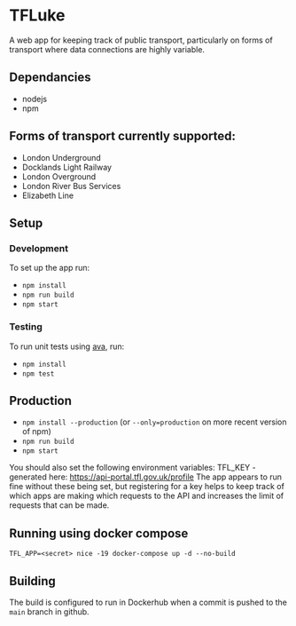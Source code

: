 # TFLuke
A web app for keeping track of public transport, particularly on forms of transport where data connections are highly variable.

## Dependancies
* nodejs
* npm

## Forms of transport currently supported:
* London Underground
* Docklands Light Railway
* London Overground
* London River Bus Services
* Elizabeth Line

## Setup

### Development
To set up the app run:

* ```npm install```
* ```npm run build```
* ```npm start```

### Testing
To run unit tests using [ava](https://github.com/avajs/ava), run:

* ```npm install```
* ```npm test```

## Production

* ```npm install --production```  (or `--only=production` on more recent version of npm)
* ```npm run build```
* ```npm start```

You should also set the following environment variables:
TFL_KEY - generated here: https://api-portal.tfl.gov.uk/profile
The app appears to run fine without these being set, but registering for a key helps to keep track of which apps are making which requests to the API and increases the limit of requests that can be made.

## Running using docker compose
`TFL_APP=<secret> nice -19 docker-compose up -d --no-build`

## Building
The build is configured to run in Dockerhub when a commit is pushed to the `main` branch in github.
